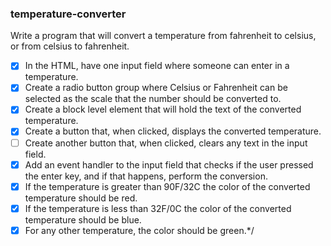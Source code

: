 ### temperature-converter

Write a program that will convert a temperature from fahrenheit to celsius, or from celsius to fahrenheit.

- [x] In the HTML, have one input field where someone can enter in a temperature.
- [x] Create a radio button group where Celsius or Fahrenheit can be selected as the scale that the number should be converted to.
- [x] Create a block level element that will hold the text of the converted temperature.
- [x] Create a button that, when clicked, displays the converted temperature.
- [ ] Create another button that, when clicked, clears any text in the input field.
- [x] Add an event handler to the input field that checks if the user pressed the enter key, and if that happens, perform the conversion.
- [x] If the temperature is greater than 90F/32C the color of the converted temperature should be red.
- [x] If the temperature is less than 32F/0C the color of the converted temperature should be blue.
- [x] For any other temperature, the color should be green.*/